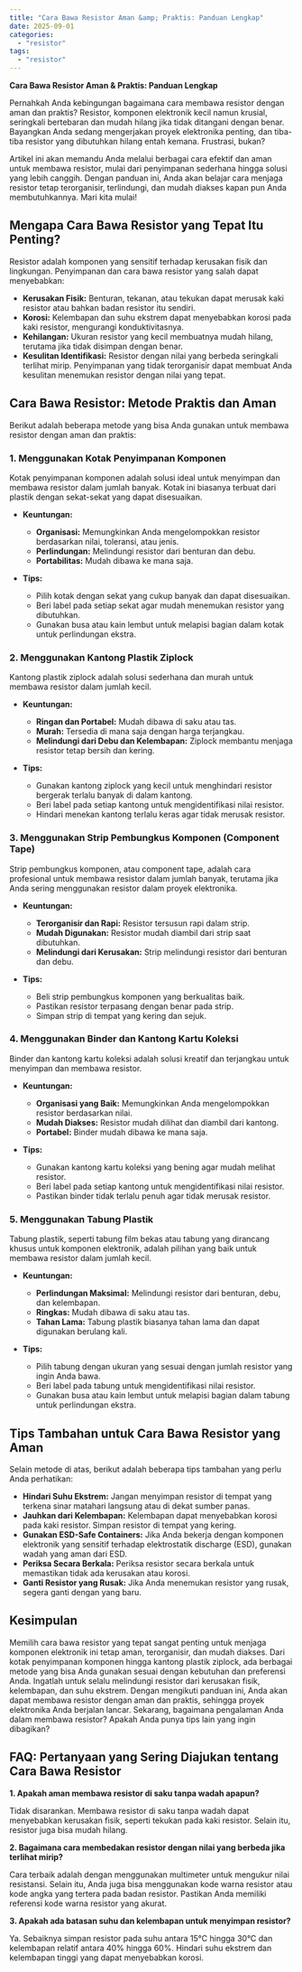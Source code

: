 ```yaml
---
title: "Cara Bawa Resistor Aman &amp; Praktis: Panduan Lengkap"
date: 2025-09-01
categories: 
  - "resistor"
tags: 
  - "resistor"
---
```


**Cara Bawa Resistor Aman & Praktis: Panduan Lengkap**

Pernahkah Anda kebingungan bagaimana cara membawa resistor dengan aman dan praktis? Resistor, komponen elektronik kecil namun krusial, seringkali bertebaran dan mudah hilang jika tidak ditangani dengan benar. Bayangkan Anda sedang mengerjakan proyek elektronika penting, dan tiba-tiba resistor yang dibutuhkan hilang entah kemana. Frustrasi, bukan?

Artikel ini akan memandu Anda melalui berbagai cara efektif dan aman untuk membawa resistor, mulai dari penyimpanan sederhana hingga solusi yang lebih canggih. Dengan panduan ini, Anda akan belajar cara menjaga resistor tetap terorganisir, terlindungi, dan mudah diakses kapan pun Anda membutuhkannya. Mari kita mulai!

## Mengapa Cara Bawa Resistor yang Tepat Itu Penting?

Resistor adalah komponen yang sensitif terhadap kerusakan fisik dan lingkungan. Penyimpanan dan cara bawa resistor yang salah dapat menyebabkan:

- **Kerusakan Fisik:** Benturan, tekanan, atau tekukan dapat merusak kaki resistor atau bahkan badan resistor itu sendiri.
- **Korosi:** Kelembapan dan suhu ekstrem dapat menyebabkan korosi pada kaki resistor, mengurangi konduktivitasnya.
- **Kehilangan:** Ukuran resistor yang kecil membuatnya mudah hilang, terutama jika tidak disimpan dengan benar.
- **Kesulitan Identifikasi:** Resistor dengan nilai yang berbeda seringkali terlihat mirip. Penyimpanan yang tidak terorganisir dapat membuat Anda kesulitan menemukan resistor dengan nilai yang tepat.

## Cara Bawa Resistor: Metode Praktis dan Aman

Berikut adalah beberapa metode yang bisa Anda gunakan untuk membawa resistor dengan aman dan praktis:

### 1\. Menggunakan Kotak Penyimpanan Komponen

Kotak penyimpanan komponen adalah solusi ideal untuk menyimpan dan membawa resistor dalam jumlah banyak. Kotak ini biasanya terbuat dari plastik dengan sekat-sekat yang dapat disesuaikan.

- **Keuntungan:**
    
    - **Organisasi:** Memungkinkan Anda mengelompokkan resistor berdasarkan nilai, toleransi, atau jenis.
    - **Perlindungan:** Melindungi resistor dari benturan dan debu.
    - **Portabilitas:** Mudah dibawa ke mana saja.
- **Tips:**
    
    - Pilih kotak dengan sekat yang cukup banyak dan dapat disesuaikan.
    - Beri label pada setiap sekat agar mudah menemukan resistor yang dibutuhkan.
    - Gunakan busa atau kain lembut untuk melapisi bagian dalam kotak untuk perlindungan ekstra.

### 2\. Menggunakan Kantong Plastik Ziplock

Kantong plastik ziplock adalah solusi sederhana dan murah untuk membawa resistor dalam jumlah kecil.

- **Keuntungan:**
    
    - **Ringan dan Portabel:** Mudah dibawa di saku atau tas.
    - **Murah:** Tersedia di mana saja dengan harga terjangkau.
    - **Melindungi dari Debu dan Kelembapan:** Ziplock membantu menjaga resistor tetap bersih dan kering.
- **Tips:**
    
    - Gunakan kantong ziplock yang kecil untuk menghindari resistor bergerak terlalu banyak di dalam kantong.
    - Beri label pada setiap kantong untuk mengidentifikasi nilai resistor.
    - Hindari menekan kantong terlalu keras agar tidak merusak resistor.

### 3\. Menggunakan Strip Pembungkus Komponen (Component Tape)

Strip pembungkus komponen, atau component tape, adalah cara profesional untuk membawa resistor dalam jumlah banyak, terutama jika Anda sering menggunakan resistor dalam proyek elektronika.

- **Keuntungan:**
    
    - **Terorganisir dan Rapi:** Resistor tersusun rapi dalam strip.
    - **Mudah Digunakan:** Resistor mudah diambil dari strip saat dibutuhkan.
    - **Melindungi dari Kerusakan:** Strip melindungi resistor dari benturan dan debu.
- **Tips:**
    
    - Beli strip pembungkus komponen yang berkualitas baik.
    - Pastikan resistor terpasang dengan benar pada strip.
    - Simpan strip di tempat yang kering dan sejuk.

### 4\. Menggunakan Binder dan Kantong Kartu Koleksi

Binder dan kantong kartu koleksi adalah solusi kreatif dan terjangkau untuk menyimpan dan membawa resistor.

- **Keuntungan:**
    
    - **Organisasi yang Baik:** Memungkinkan Anda mengelompokkan resistor berdasarkan nilai.
    - **Mudah Diakses:** Resistor mudah dilihat dan diambil dari kantong.
    - **Portabel:** Binder mudah dibawa ke mana saja.
- **Tips:**
    
    - Gunakan kantong kartu koleksi yang bening agar mudah melihat resistor.
    - Beri label pada setiap kantong untuk mengidentifikasi nilai resistor.
    - Pastikan binder tidak terlalu penuh agar tidak merusak resistor.

### 5\. Menggunakan Tabung Plastik

Tabung plastik, seperti tabung film bekas atau tabung yang dirancang khusus untuk komponen elektronik, adalah pilihan yang baik untuk membawa resistor dalam jumlah kecil.

- **Keuntungan:**
    
    - **Perlindungan Maksimal:** Melindungi resistor dari benturan, debu, dan kelembapan.
    - **Ringkas:** Mudah dibawa di saku atau tas.
    - **Tahan Lama:** Tabung plastik biasanya tahan lama dan dapat digunakan berulang kali.
- **Tips:**
    
    - Pilih tabung dengan ukuran yang sesuai dengan jumlah resistor yang ingin Anda bawa.
    - Beri label pada tabung untuk mengidentifikasi nilai resistor.
    - Gunakan busa atau kain lembut untuk melapisi bagian dalam tabung untuk perlindungan ekstra.

## Tips Tambahan untuk Cara Bawa Resistor yang Aman

Selain metode di atas, berikut adalah beberapa tips tambahan yang perlu Anda perhatikan:

- **Hindari Suhu Ekstrem:** Jangan menyimpan resistor di tempat yang terkena sinar matahari langsung atau di dekat sumber panas.
- **Jauhkan dari Kelembapan:** Kelembapan dapat menyebabkan korosi pada kaki resistor. Simpan resistor di tempat yang kering.
- **Gunakan ESD-Safe Containers:** Jika Anda bekerja dengan komponen elektronik yang sensitif terhadap elektrostatik discharge (ESD), gunakan wadah yang aman dari ESD.
- **Periksa Secara Berkala:** Periksa resistor secara berkala untuk memastikan tidak ada kerusakan atau korosi.
- **Ganti Resistor yang Rusak:** Jika Anda menemukan resistor yang rusak, segera ganti dengan yang baru.

## Kesimpulan

Memilih cara bawa resistor yang tepat sangat penting untuk menjaga komponen elektronik ini tetap aman, terorganisir, dan mudah diakses. Dari kotak penyimpanan komponen hingga kantong plastik ziplock, ada berbagai metode yang bisa Anda gunakan sesuai dengan kebutuhan dan preferensi Anda. Ingatlah untuk selalu melindungi resistor dari kerusakan fisik, kelembapan, dan suhu ekstrem. Dengan mengikuti panduan ini, Anda akan dapat membawa resistor dengan aman dan praktis, sehingga proyek elektronika Anda berjalan lancar. Sekarang, bagaimana pengalaman Anda dalam membawa resistor? Apakah Anda punya tips lain yang ingin dibagikan?

## FAQ: Pertanyaan yang Sering Diajukan tentang Cara Bawa Resistor

**1\. Apakah aman membawa resistor di saku tanpa wadah apapun?**

Tidak disarankan. Membawa resistor di saku tanpa wadah dapat menyebabkan kerusakan fisik, seperti tekukan pada kaki resistor. Selain itu, resistor juga bisa mudah hilang.

**2\. Bagaimana cara membedakan resistor dengan nilai yang berbeda jika terlihat mirip?**

Cara terbaik adalah dengan menggunakan multimeter untuk mengukur nilai resistansi. Selain itu, Anda juga bisa menggunakan kode warna resistor atau kode angka yang tertera pada badan resistor. Pastikan Anda memiliki referensi kode warna resistor yang akurat.

**3\. Apakah ada batasan suhu dan kelembapan untuk menyimpan resistor?**

Ya. Sebaiknya simpan resistor pada suhu antara 15°C hingga 30°C dan kelembapan relatif antara 40% hingga 60%. Hindari suhu ekstrem dan kelembapan tinggi yang dapat menyebabkan korosi.
